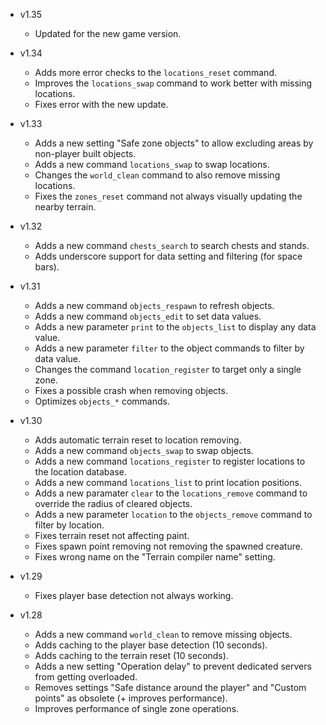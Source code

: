 - v1.35
  - Updated for the new game version.

- v1.34
  - Adds more error checks to the `locations_reset` command.
  - Improves the `locations_swap` command to work better with missing locations.
  - Fixes error with the new update.

- v1.33
  - Adds a new setting "Safe zone objects" to allow excluding areas by non-player built objects.
  - Adds a new command `locations_swap` to swap locations.
  - Changes the `world_clean` command to also remove missing locations.
  - Fixes the `zones_reset` command not always visually updating the nearby terrain.

- v1.32
  - Adds a new command `chests_search` to search chests and stands.
  - Adds underscore support for data setting and filtering (for space bars).

- v1.31
  - Adds a new command `objects_respawn` to refresh objects.
  - Adds a new command `objects_edit` to set data values.
  - Adds a new parameter `print` to the `objects_list` to display any data value.
  - Adds a new parameter `filter` to the object commands to filter by data value.
  - Changes the command `location_register` to target only a single zone.
  - Fixes a possible crash when removing objects.
  - Optimizes `objects_*` commands.

- v1.30
  - Adds automatic terrain reset to location removing.
  - Adds a new command `objects_swap` to swap objects.
  - Adds a new command `locations_register` to register locations to the location database.
  - Adds a new command `locations_list` to print location positions.
  - Adds a new paramater `clear` to the `locations_remove` command to override the radius of cleared objects.
  - Adds a new parameter `location` to the `objects_remove` command to filter by location.
  - Fixes terrain reset not affecting paint.
  - Fixes spawn point removing not removing the spawned creature.
  - Fixes wrong name on the "Terrain compiler name" setting.

- v1.29
  - Fixes player base detection not always working.

- v1.28
  - Adds a new command `world_clean` to remove missing objects.
  - Adds caching to the player base detection (10 seconds).
  - Adds caching to the terrain reset (10 seconds).
  - Adds a new setting "Operation delay" to prevent dedicated servers from getting overloaded.
  - Removes settings "Safe distance around the player" and "Custom points" as obsolete (+ improves performance).
  - Improves performance of single zone operations.
